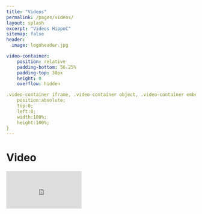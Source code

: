 ```yaml
---
title: "Videos"
permalink: /pages/videos/
layout: splash
excerpt: "Videos HippoC"
sitemap: false
header:
  image: logoheader.jpg

video-container:
	position: relative
	padding-bottom: 56.25%
	padding-top: 30px
	height: 0
	overflow: hidden

.video-container iframe, .video-container object, .video-container embed {
	position:absolute;
	top:0;
	left:0;
	width:100%;
	height:100%;
}
---
```



<h1>Video</h1>
<div class="video-container">
<iframe width="200" height="100" src="https://www.youtube.com/embed/PrH_exw1WXw" frameborder="0" allowfullscreen></iframe>
</div>
